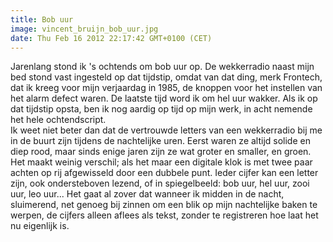 ```yaml
---
title: Bob uur
image: vincent_bruijn_bob_uur.jpg
date: Thu Feb 16 2012 22:17:42 GMT+0100 (CET)
---
```


Jarenlang stond ik 's ochtends om bob uur op. De wekkerradio naast mijn bed stond vast ingesteld op dat tijdstip, omdat van dat ding, merk Frontech, dat ik kreeg voor mijn verjaardag in 1985, de knoppen voor het instellen van het alarm defect waren. De laatste tijd word ik om hel uur wakker. Als ik op dat tijdstip opsta, ben ik nog aardig op tijd op mijn werk, in acht nemende het hele ochtendscript.<br>
Ik weet niet beter dan dat de vertrouwde letters van een wekkerradio bij me in de buurt zijn tijdens de nachtelijke uren. Eerst waren ze altijd solide en diep rood, maar sinds enige jaren zijn ze wat groter en smaller, en groen. Het maakt weinig verschil; als het maar een digitale klok is met twee paar achten op rij afgewisseld door een dubbele punt. Ieder cijfer kan een letter zijn, ook ondersteboven lezend, of in spiegelbeeld: bob uur, hel uur, zooi uur, leo uur... Het gaat al zover dat wanneer ik midden in de nacht, sluimerend, net genoeg bij zinnen om een blik op mijn nachtelijke baken te werpen, de cijfers alleen aflees als tekst, zonder te registreren hoe laat het nu eigenlijk is.
